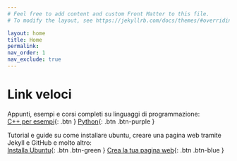 ```yaml
---
# Feel free to add content and custom Front Matter to this file.
# To modify the layout, see https://jekyllrb.com/docs/themes/#overriding-theme-defaults

layout: home
title: Home
permalink: 
nav_order: 1
nav_exclude: true
---
```

# Link veloci

Appunti, esempi e corsi completi su linguaggi di programmazione:<br>
[C++ per esempi](./corsi/cpp/cpp.markdown){: .btn }
[Python](./corsi/python/python.MD){: .btn .btn-purple }
<br>

Tutorial e guide su come installare ubuntu, creare una pagina web tramite Jekyll e GitHub e molto altro: <br>
[Installa Ubuntu](./tutorial/installa-ubunutu/installa-ubuntu.markdown){: .btn .btn-green }
[Crea la tua pagina web](./tutorial/website-jekyll-githubPages/website-jekyll-githubPages.md){: .btn .btn-blue }
<br>
